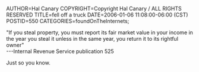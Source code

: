 AUTHOR=Hal Canary
COPYRIGHT=Copyright Hal Canary / ALL RIGHTS RESERVED
TITLE=fell off a truck
DATE=2006-01-06 11:08:00-06:00 (CST)
POSTID=550
CATEGORIES=foundOnTheInternets;

"If you steal property, you must report its fair market value in your income in the year you steal it unless in the same year, you return it to its rightful owner"  
\---Internal Revenue Service publication 525

Just so you know.
